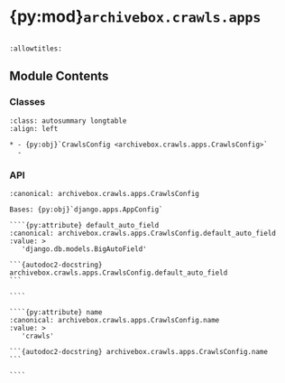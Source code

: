 # {py:mod}`archivebox.crawls.apps`

```{py:module} archivebox.crawls.apps
```

```{autodoc2-docstring} archivebox.crawls.apps
:allowtitles:
```

## Module Contents

### Classes

````{list-table}
:class: autosummary longtable
:align: left

* - {py:obj}`CrawlsConfig <archivebox.crawls.apps.CrawlsConfig>`
  -
````

### API

`````{py:class} CrawlsConfig(app_name, app_module)
:canonical: archivebox.crawls.apps.CrawlsConfig

Bases: {py:obj}`django.apps.AppConfig`

````{py:attribute} default_auto_field
:canonical: archivebox.crawls.apps.CrawlsConfig.default_auto_field
:value: >
   'django.db.models.BigAutoField'

```{autodoc2-docstring} archivebox.crawls.apps.CrawlsConfig.default_auto_field
```

````

````{py:attribute} name
:canonical: archivebox.crawls.apps.CrawlsConfig.name
:value: >
   'crawls'

```{autodoc2-docstring} archivebox.crawls.apps.CrawlsConfig.name
```

````

`````
